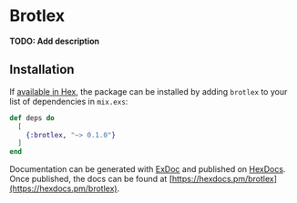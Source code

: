 # Brotlex

**TODO: Add description**

## Installation

If [available in Hex](https://hex.pm/docs/publish), the package can be installed
by adding `brotlex` to your list of dependencies in `mix.exs`:

```elixir
def deps do
  [
    {:brotlex, "~> 0.1.0"}
  ]
end
```

Documentation can be generated with [ExDoc](https://github.com/elixir-lang/ex_doc)
and published on [HexDocs](https://hexdocs.pm). Once published, the docs can
be found at [https://hexdocs.pm/brotlex](https://hexdocs.pm/brotlex).

